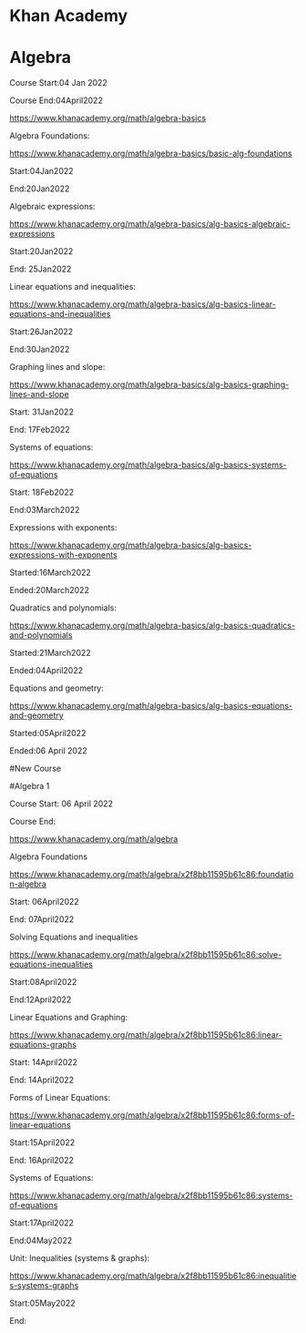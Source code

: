 # Khan Academy

# Algebra

Course Start:04 Jan 2022

Course End:04April2022

https://www.khanacademy.org/math/algebra-basics

Algebra Foundations:

https://www.khanacademy.org/math/algebra-basics/basic-alg-foundations

Start:04Jan2022

End:20Jan2022

Algebraic expressions:

https://www.khanacademy.org/math/algebra-basics/alg-basics-algebraic-expressions

Start:20Jan2022

End: 25Jan2022

Linear equations and inequalities:

https://www.khanacademy.org/math/algebra-basics/alg-basics-linear-equations-and-inequalities

Start:26Jan2022

End:30Jan2022

Graphing lines and slope:

https://www.khanacademy.org/math/algebra-basics/alg-basics-graphing-lines-and-slope

Start: 31Jan2022

End: 17Feb2022

Systems of equations:

https://www.khanacademy.org/math/algebra-basics/alg-basics-systems-of-equations

Start: 18Feb2022

End:03March2022

Expressions with exponents:

https://www.khanacademy.org/math/algebra-basics/alg-basics-expressions-with-exponents

Started:16March2022

Ended:20March2022

Quadratics and polynomials:

https://www.khanacademy.org/math/algebra-basics/alg-basics-quadratics-and-polynomials

Started:21March2022

Ended:04April2022

Equations and geometry:

https://www.khanacademy.org/math/algebra-basics/alg-basics-equations-and-geometry

Started:05April2022

Ended:06 April 2022

#New Course

#Algebra 1

Course Start: 06 April 2022

Course End:

https://www.khanacademy.org/math/algebra

Algebra Foundations

https://www.khanacademy.org/math/algebra/x2f8bb11595b61c86:foundation-algebra

Start: 06April2022

End: 07April2022

Solving Equations and inequalities

https://www.khanacademy.org/math/algebra/x2f8bb11595b61c86:solve-equations-inequalities

Start:08April2022

End:12April2022

Linear Equations and Graphing:

https://www.khanacademy.org/math/algebra/x2f8bb11595b61c86:linear-equations-graphs

Start: 14April2022

End: 14April2022

Forms of Linear Equations:

https://www.khanacademy.org/math/algebra/x2f8bb11595b61c86:forms-of-linear-equations

Start:15April2022

End: 16April2022

Systems of Equations:

https://www.khanacademy.org/math/algebra/x2f8bb11595b61c86:systems-of-equations

Start:17April2022

End:04May2022

Unit: Inequalities (systems & graphs):

https://www.khanacademy.org/math/algebra/x2f8bb11595b61c86:inequalities-systems-graphs

Start:05May2022

End:

